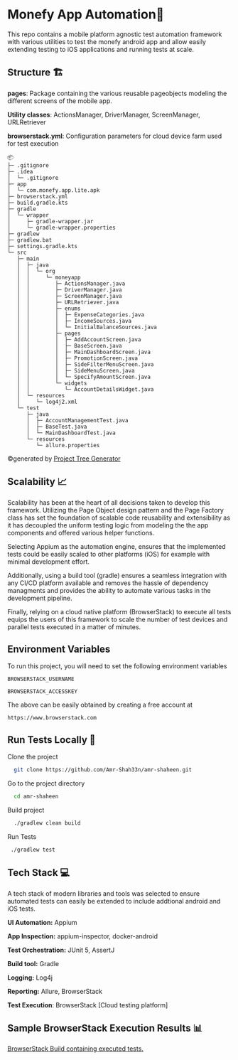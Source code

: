 
# Monefy  App Automation💸

This repo contains a mobile platform agnostic test automation framework with various utilities to test the monefy android app and allow easily extending testing to iOS applications and running tests at scale.




## Structure 🏗️
**pages**: Package containing the various reusable pageobjects modeling the different screens of the mobile app.

**Utility classes**: ActionsManager, DriverManager, ScreenManager, URLRetriever

**browserstack.yml**: Configuration parameters for cloud device farm used for  test execution

```
📦 
├─ .gitignore
├─ .idea
│  └─ .gitignore
├─ app
│  └─ com.monefy.app.lite.apk
├─ browserstack.yml
├─ build.gradle.kts
├─ gradle
│  └─ wrapper
│     ├─ gradle-wrapper.jar
│     └─ gradle-wrapper.properties
├─ gradlew
├─ gradlew.bat
├─ settings.gradle.kts
└─ src
   ├─ main
   │  ├─ java
   │  │  └─ org
   │  │     └─ moneyapp
   │  │        ├─ ActionsManager.java
   │  │        ├─ DriverManager.java
   │  │        ├─ ScreenManager.java
   │  │        ├─ URLRetriever.java
   │  │        ├─ enums
   │  │        │  ├─ ExpenseCategories.java
   │  │        │  ├─ IncomeSources.java
   │  │        │  └─ InitialBalanceSources.java
   │  │        ├─ pages
   │  │        │  ├─ AddAccountScreen.java
   │  │        │  ├─ BaseScreen.java
   │  │        │  ├─ MainDashboardScreen.java
   │  │        │  ├─ PromotionScreen.java
   │  │        │  ├─ SideFilterMenuScreen.java
   │  │        │  ├─ SideMenuScreen.java
   │  │        │  └─ SpecifyAmountScreen.java
   │  │        └─ widgets
   │  │           └─ AccountDetailsWidget.java
   │  └─ resources
   │     └─ log4j2.xml
   └─ test
      ├─ java
      │  ├─ AccountManagementTest.java
      │  ├─ BaseTest.java
      │  └─ MainDashboardTest.java
      └─ resources
         └─ allure.properties
```
©generated by [Project Tree Generator](https://woochanleee.github.io/project-tree-generator)
## Scalability 📈
Scalability has been at the heart of all decisions taken to develop this framework. Utilizing the Page Object design pattern and the Page Factory class has set the foundation of scalable code reusability and extensibility as it has decoupled the uniform testing logic from modeling the the app components and offered various helper functions.

Selecting Appium as the automation engine, ensures that the implemented tests could be easily scaled to other platforms (iOS) for example with minimal development effort.

Additionally, using a build tool (gradle) ensures a seamless integration with any CI/CD platform available and removes the hassle of dependency managments and provides the ability to automate various tasks in the development pipeline.

Finally, relying on a cloud native platform (BrowserStack) to execute all tests equips the users of this framework to scale the number of test devices and parallel tests executed in a matter of minutes.

## Environment Variables

To run this project, you will need to set the following environment variables

`BROWSERSTACK_USERNAME`

`BROWSERSTACK_ACCESSKEY`

The above can be easily obtained by creating a free account at

`https://www.browserstack.com`



## Run Tests Locally 🏃

Clone the project

```bash
  git clone https://github.com/Amr-Shah33n/amr-shaheen.git
```

Go to the project directory

```bash
  cd amr-shaheen
```

Build project

```bash
  ./gradlew clean build
```

Run Tests
```bash
 ./gradlew test
```


## Tech Stack 💻
A tech stack of modern libraries and tools was selected to ensure automated tests can easily be extended to include addtional android and iOS tests.

**UI Automation:** Appium

**App Inspection:** appium-inspector, docker-android

**Test Orchestration:** JUnit 5, AssertJ

**Build tool:** Gradle

**Logging:** Log4j

**Reporting:** Allure, BrowserStack

**Test Execution**: BrowserStack [Cloud testing platform]

## Sample BrowserStack Execution Results 📊
[BrowserStack Build containing executed tests.](https://app-automate.browserstack.com/dashboard/v2/public-build/WTRPMUd5aDRuOHZZMzMzNGhlWVhGWC9YMHlDQ21aaW5WbjdMVGF1S3dXWTg1clFGcVEySEU0VTR6bDlHR2oxVHNUNndpL3J6OXFaaG8weTlwRGRicVE9PS0tSDdLZ202ckYyTU55OFdXYmRFZUwyZz09--2b23b8c3be5ceda8875e051059eec8677f183201)
